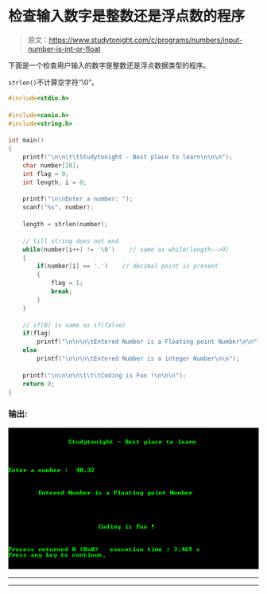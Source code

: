 # 检查输入数字是整数还是浮点数的程序

> 原文：<https://www.studytonight.com/c/programs/numbers/input-number-is-int-or-float>

下面是一个检查用户输入的数字是整数还是浮点数据类型的程序。

`strlen()`不计算空字符“\0”。

```cpp
#include<stdio.h>

#include<conio.h>
#include<string.h>

int main()
{
    printf("\n\n\t\tStudytonight - Best place to learn\n\n\n");
    char number[10];
    int flag = 0;
    int length, i = 0;

    printf("\n\nEnter a number: ");
    scanf("%s", number);

    length = strlen(number);

    // till string does not end
    while(number[i++] != '\0')    // same as while(length-->0)
    {
        if(number[i] == '.')    // decimal point is present
        {
            flag = 1;
            break;
        }
    }

    // if(0) is same as if(false)
    if(flag)
        printf("\n\n\n\tEntered Number is a Floating point Number\n\n");
    else
        printf("\n\n\n\tEntered Number is a integer Number\n\n");

    printf("\n\n\n\n\t\t\tCoding is Fun !\n\n\n");
    return 0;
}
```

### 输出:

![Program to find if Input Number is Int or Float](img/1ffc4a582a9caba9cc5c5d30e36a9b41.png)

* * *

* * *